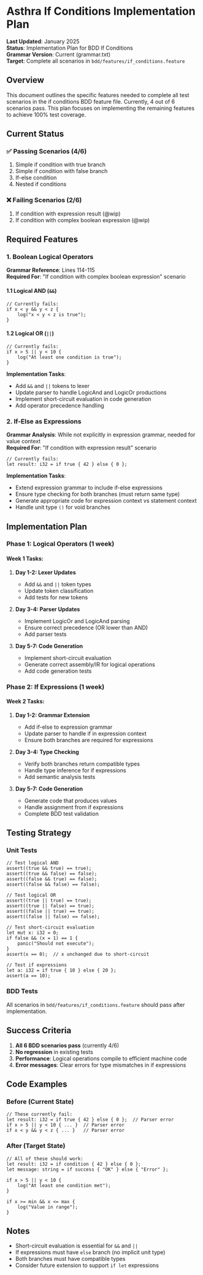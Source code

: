 # Asthra If Conditions Implementation Plan

**Last Updated**: January 2025  
**Status**: Implementation Plan for BDD If Conditions  
**Grammar Version**: Current (grammar.txt)  
**Target**: Complete all scenarios in `bdd/features/if_conditions.feature`

## Overview

This document outlines the specific features needed to complete all test scenarios in the if conditions BDD feature file. Currently, 4 out of 6 scenarios pass. This plan focuses on implementing the remaining features to achieve 100% test coverage.

## Current Status

### ✅ Passing Scenarios (4/6)
1. Simple if condition with true branch
2. Simple if condition with false branch  
3. If-else condition
4. Nested if conditions

### ❌ Failing Scenarios (2/6)
1. If condition with expression result (@wip)
2. If condition with complex boolean expression (@wip)

## Required Features

### 1. Boolean Logical Operators
**Grammar Reference**: Lines 114-115  
**Required For**: "If condition with complex boolean expression" scenario

#### 1.1 Logical AND (`&&`)
```asthra
// Currently fails:
if x < y && y < z {
    log("x < y < z is true");
}
```

#### 1.2 Logical OR (`||`)
```asthra
// Currently fails:
if x > 5 || y < 10 {
    log("At least one condition is true");
}
```

**Implementation Tasks**:
- Add `&&` and `||` tokens to lexer
- Update parser to handle LogicAnd and LogicOr productions
- Implement short-circuit evaluation in code generation
- Add operator precedence handling

### 2. If-Else as Expressions
**Grammar Analysis**: While not explicitly in expression grammar, needed for value context  
**Required For**: "If condition with expression result" scenario

```asthra
// Currently fails:
let result: i32 = if true { 42 } else { 0 };
```

**Implementation Tasks**:
- Extend expression grammar to include if-else expressions
- Ensure type checking for both branches (must return same type)
- Generate appropriate code for expression context vs statement context
- Handle unit type `()` for void branches

## Implementation Plan

### Phase 1: Logical Operators (1 week)

#### Week 1 Tasks:
1. **Day 1-2: Lexer Updates**
   - Add `&&` and `||` token types
   - Update token classification
   - Add tests for new tokens

2. **Day 3-4: Parser Updates**
   - Implement LogicOr and LogicAnd parsing
   - Ensure correct precedence (OR lower than AND)
   - Add parser tests

3. **Day 5-7: Code Generation**
   - Implement short-circuit evaluation
   - Generate correct assembly/IR for logical operations
   - Add code generation tests

### Phase 2: If Expressions (1 week)

#### Week 2 Tasks:
1. **Day 1-2: Grammar Extension**
   - Add if-else to expression grammar
   - Update parser to handle if in expression context
   - Ensure both branches are required for expressions

2. **Day 3-4: Type Checking**
   - Verify both branches return compatible types
   - Handle type inference for if expressions
   - Add semantic analysis tests

3. **Day 5-7: Code Generation**
   - Generate code that produces values
   - Handle assignment from if expressions
   - Complete BDD test validation

## Testing Strategy

### Unit Tests
```asthra
// Test logical AND
assert((true && true) == true);
assert((true && false) == false);
assert((false && true) == false);
assert((false && false) == false);

// Test logical OR
assert((true || true) == true);
assert((true || false) == true);
assert((false || true) == true);
assert((false || false) == false);

// Test short-circuit evaluation
let mut x: i32 = 0;
if false && (x = 1) == 1 {
    panic("Should not execute");
}
assert(x == 0);  // x unchanged due to short-circuit

// Test if expressions
let a: i32 = if true { 10 } else { 20 };
assert(a == 10);
```

### BDD Tests
All scenarios in `bdd/features/if_conditions.feature` should pass after implementation.

## Success Criteria

1. **All 6 BDD scenarios pass** (currently 4/6)
2. **No regression** in existing tests
3. **Performance**: Logical operations compile to efficient machine code
4. **Error messages**: Clear errors for type mismatches in if expressions

## Code Examples

### Before (Current State)
```asthra
// These currently fail:
let result: i32 = if true { 42 } else { 0 };  // Parser error
if x > 5 || y < 10 { ... }  // Parser error  
if x < y && y < z { ... }   // Parser error
```

### After (Target State)
```asthra
// All of these should work:
let result: i32 = if condition { 42 } else { 0 };
let message: string = if success { "OK" } else { "Error" };

if x > 5 || y < 10 {
    log("At least one condition met");
}

if x >= min && x <= max {
    log("Value in range");
}
```

## Notes

- Short-circuit evaluation is essential for `&&` and `||`
- If expressions must have `else` branch (no implicit unit type)
- Both branches must have compatible types
- Consider future extension to support `if let` expressions